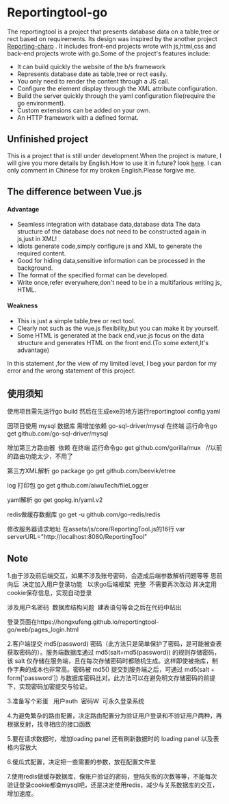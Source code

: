 Reportingtool-go
================
The reportingtool is a project that presents database data on a table,tree or rect  based on requirements.  Its design was inspired by the another project
[Reporting-charp](https://github.com/hongxufeng/reportingtool-csharp)
. It includes front-end projects wrote with js,html,css  and back-end projects wrote with go.Some of the project's features include:

* It can  build quickly the website of the b/s framework
* Represents database date as table,tree or rect easily.
* You only need to render the content through a JS call.
* Configure the element display through the XML attribute configuration.
* Build the server quickly through the yaml configuration file(require the go environment).
* Custom extensions can be added on your own.
* An HTTP framework with a defined format.
## Unfinished project
This is a project that is still under development.When the project is mature, I will give you more details by English.How to use it in future? look [here](https://github.com/hongxufeng/reportingtool-csharp/blob/master/ReportingTool/ReadMe.docx).
I can only comment in Chinese for my broken English.Please forgive me.

## The difference between Vue.js
#### Advantage
* Seamless integration with database data,database data The data structure of the database does not need to be constructed again in js,just in XML!
* Idiots generate code,simply configure js and XML to generate the required content.
* Good for hiding data,sensitive information can be processed in the background.
* The format of the specified format can be developed.
* Write once,refer everywhere,don't need to be in a multifarious writing js, HTML.

#### Weakness
* This is just a simple table,tree or rect tool.
* Clearly not such as the vue.js flexibility,but you can make it by yourself.
* Some HTML is generated at the back end,vue.js focus on the data structure and generates HTML on the front end.(To some extent,It's advantage)


In this statement ,for the view of my limited level, I beg your pardon for my error and the wrong statement of this project.
## 使用须知
使用项目需先运行go build   然后在生成exe的地方运行reportingtool config.yaml

因项目使用 mysql 数据库 需增加依赖  go-sql-driver/mysql
在终端 运行命令go get github.com/go-sql-driver/mysql


增加第三方路由器  依赖
在终端 运行命令go get github.com/gorilla/mux   //以前的路由功能太少，不用了


第三方XML解析  go package
go get github.com/beevik/etree


log 打印包
go get github.com/aiwuTech/fileLogger

yaml解析  go get gopkg.in/yaml.v2

redis做缓存数据库  go get -u github.com/go-redis/redis

修改服务器请求地址 在assets/js/core/ReportingTool.js的16行
var serverURL="http://localhost:8080/ReportingTool"


## Note
1.由于涉及前后端交互，如果不涉及账号密码，会造成后端参数解析问题等等
思前向后  决定加入用户登录功能   以求go后端框架  完整  不需要再次改动
并决定用cookie保存信息，实现自动登录

涉及用户名密码  数据库结构问题  建表语句等会之后在代码中贴出

登录页面在https://hongxufeng.github.io/reportingtool-go/web/pages_login.html

2.客户端提交 md5(password) 密码（此方法只是简单保护了密码，是可能被查表获取密码的）。服务端数据库通过 md5(salt+md5(password)) 的规则存储密码，该 salt 仅存储在服务端，且在每次存储密码时都随机生成。这样即使被拖库，制作字典的成本也非常高。密码被 md5() 提交到服务端之后，可通过 md5(salt + form['password']) 与数据库密码比对。此方法可以在避免明文存储密码的前提下，实现密码加密提交与验证。

3.准备写个彩蛋   用户auth  密码W  可永久登录系统

4.为避免繁杂的路由配置，决定路由配置分为验证用户登录和不验证用户两种，再根据反射，找寻相应的接口函数

5.要在请求数据时，增加loading panel  还有刷新数据时的  loading panel  以及表格内容放大

6.傻瓜式配置，决定把一些需要的参数，放在配置文件里

7.使用redis做缓存数据库，像账户验证的密码，登陆失败的次数等等，不能每次验证登录cookie都查mysql吧，还是决定使用redis，减少与关系数据库的交互，增加速度。

